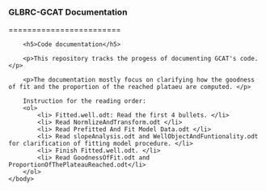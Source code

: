 <html>
	<head><h3>GLBRC-GCAT Documentation</h3></head>
	<body>
		========================

		<h5>Code documentation</h5>

		<p>This repository tracks the progess of documenting GCAT's code. </p>
 
		<p>The documentation mostly focus on clarifying how the goodness of fit and the proportion of the reached plataeu are computed. </p>

		Instruction for the reading order:
		<ol>
			<li> Fitted.well.odt: Read the first 4 bullets. </li>
			<li> Read NormlizeAndTransform.odt </li> 
			<li> Read Prefitted And Fit Model Data.odt </li>
			<li> Read slopeAnalysis.odt and WellObjectAndFuntionality.odt for clarification of fitting model procedure. </li>
			<li> Finish Fitted.well.odt. </li>
			<li> Read GoodnessOfFit.odt and ProportionOfThePlateauReached.odt</li>
		</ol>
	</body>
</html>
